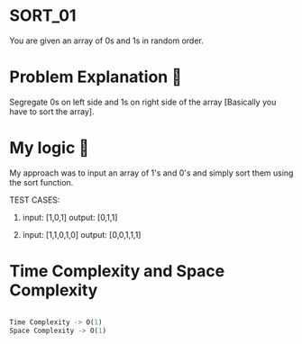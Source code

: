 # SORT_01
You are given an array of 0s and 1s in random order.

# Problem Explanation 🚀
Segregate 0s on left side and 1s on right side of the array [Basically you have to sort the array]. 

# My logic 🤯
My approach was to input an array of 1's and 0's and simply sort them using the sort function.
 
 TEST CASES:
 1. input: [1,0,1]
    output: [0,1,1]

 2. input: [1,1,0,1,0]
    output: [0,0,1,1,1]

# Time Complexity and Space Complexity
```python

Time Complexity -> O(1)
Space Complexity -> O(1)

```    